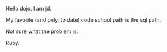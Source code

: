 Hello dojo.  I am jd.

My favorite (and only, to date) code school path is the sql path.

Not sure what the problem is.

Ruby.